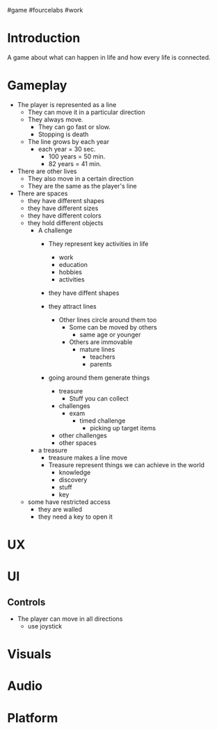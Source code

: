 #game #fourcelabs #work 

Introduction
==
A game about what can happen in life and how every life is connected.

Gameplay
==
- The player is represented as a line
	- They can move it in a particular direction
	- They always move.
		- They can go fast or slow.
		- Stopping is death
	- The line grows by each year
		- each year = 30 sec. 
			- 100 years = 50 min.
			- 82 years = 41 min.
- There are other lives
	- They also move in a certain direction
	- They are the same as the player's line
- There are spaces
	- they have different shapes
	- they have different sizes
	- they have different colors
	- they hold different objects
		- A challenge
			- They represent key activities in life
				- work
				- education
				- hobbies
				- activities
			- they have diffent shapes
			- they attract lines
				- Other lines circle around them too
					- Some can be moved by others
						- same age or younger
					- Others are immovable
						- mature lines
							- teachers
							- parents 
							
						
			- going around them generate things
				- treasure
					-   Stuff you can collect
				- challenges
					- exam
						- timed challenge
							- picking up target items 
				- other challenges
				- other spaces
		- a treasure
			- treasure makes a line move
			- Treasure represent things we can achieve in the world
				- knowledge
				- discovery
				- stuff
				- key
	- some have restricted access
		- they are walled
		- they need a key to open it
	

UX
==

UI
==
Controls
--
- The player can move in all directions
	- use joystick

Visuals
==

Audio
==

Platform
==


